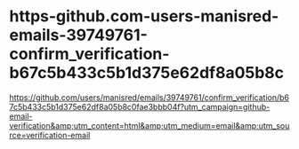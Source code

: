 # https-github.com-users-manisred-emails-39749761-confirm_verification-b67c5b433c5b1d375e62df8a05b8c
https://github.com/users/manisred/emails/39749761/confirm_verification/b67c5b433c5b1d375e62df8a05b8c0fae3bbb04f?utm_campaign=github-email-verification&amp;utm_content=html&amp;utm_medium=email&amp;utm_source=verification-email
